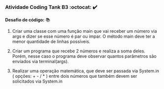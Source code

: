 ### Atividade Coding Tank B3 :octocat: :heavy_check_mark:

**Desafio de código:** :books:
1. Criar uma classe com uma função main que vai receber um número via args e dizer se esse número é par ou impar. O método main deve ter a menor quantidade de linhas possíveis.


2. Criar um programa que recebe 2 números e realiza a soma deles. Porém, nesse caso o programa deve observar quantos parâmetros são enviados via terminal(args).


3. Realizar uma operação matemática, que deve ser passada via System.in ( opções: + - / * ) entre dois números que também devem ser solicitados via System.in
